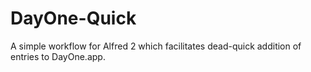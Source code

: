 DayOne-Quick
============

A simple workflow for Alfred 2 which facilitates dead-quick addition of entries to DayOne.app.

